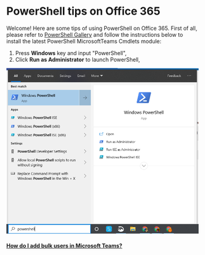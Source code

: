 # PowerShell tips on Office 365
Welcome! Here are some tips of using PowerShell on Office 365.
First of all, please refer to [PowerShell Gallery](https://www.powershellgallery.com/packages/MicrosoftTeams/) and follow the instructions below to install the latest PowerShell MicrosoftTeams Cmdlets module:
  1. Press **Windows** key and input "PowerShell",
  2. Click **Run as Administrator** to launch PowerShell,
  
  ![PowerShell on Windows 10](https://github.com/PeterWxin/powershell/blob/master/Screenshots/PowerShell-01.png "Launch PowerShell")

#### [How do I add bulk users in Microsoft Teams?](https://github.com/PeterWxin/powershell/blob/master/MicrosoftTeams/Readme.md#how-do-i-add-bulk-users-in-microsoft-teams)


